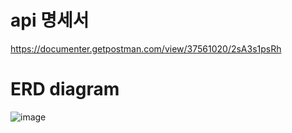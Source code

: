 # api 명세서
https://documenter.getpostman.com/view/37561020/2sA3s1psRh

# ERD diagram

![image](https://github.com/user-attachments/assets/7f6b8b52-0baf-4a26-83ea-e0719e48b1be)
